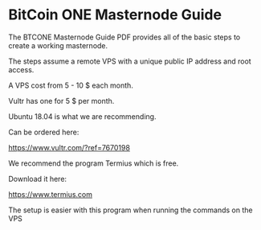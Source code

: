 # BitCoin ONE Masternode Guide

The BTCONE Masternode Guide PDF provides all of the basic steps to create a working masternode.

The steps assume a remote VPS with a unique public IP address and root access.

A VPS cost from 5 - 10 $ each month.

Vultr has one for 5 $ per month.

Ubuntu 18.04 is what we are recommending.

Can be ordered here:

https://www.vultr.com/?ref=7670198

We recommend the program Termius which is free.

Download it here:

https://www.termius.com 

The setup is easier with this program when running the commands on the VPS
